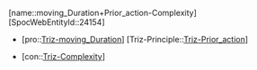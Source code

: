 ﻿---
type: TrizContradiction
aliases:
- moving_Duration+Prior_action-Complexity
license: CC BY-SA 4.0
copyright: https://github.com/SpocWeb
IsDeleted: false
IsReadOnly: false
Confidential: public
tags: 
- Triz/Contradiction
---
[name::moving_Duration+Prior_action-Complexity]
[SpocWebEntityId::24154]
+ [pro::[Triz-moving_Duration](tech/Triz/Parameter/Triz-moving_Duration.md)]
[Triz-Principle::[Triz-Prior_action](tech/Triz/Principle/Triz-Prior_action.md)]
- [con::[Triz-Complexity](tech/Triz/Parameter/Triz-Complexity.md)]

